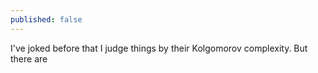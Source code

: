 ```yaml
---
published: false
---
```


I've joked before that I judge things by their Kolgomorov complexity. But there are